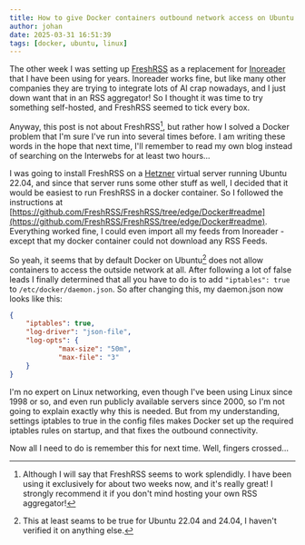 ```yaml
---
title: How to give Docker containers outbound network access on Ubuntu
author: johan
date: 2025-03-31 16:51:39
tags: [docker, ubuntu, linux]
---
```


The other week I was setting up [FreshRSS](https://freshrss.org/) as a replacement for [Inoreader](https://www.inoreader.com) that I have been using for years.
Inoreader works fine, but like many other companies they are trying to integrate lots of AI crap nowadays, and I just down want that in an RSS aggregator! So I thought it was
time to try something self-hosted, and FreshRSS seemed to tick every box.

Anyway, this post is not about FreshRSS[^1], but rather how I solved a Docker problem that I'm sure I've run into several times before. I am writing these words in the
hope that next time, I'll remember to read my own blog instead of searching on the Interwebs for at least two hours...

I was going to install FreshRSS on a [Hetzner](https://www.hetzner.com/) virtual server running Ubuntu 22.04, and since that server runs some other stuff as well, I decided that it would be easiest
to run FreshRSS in a docker container. So I followed the instructions at [https://github.com/FreshRSS/FreshRSS/tree/edge/Docker#readme](https://github.com/FreshRSS/FreshRSS/tree/edge/Docker#readme).
Everything worked fine, I could even import all my feeds from Inoreader - except that my docker container could not download any RSS Feeds.

So yeah, it seems that by default Docker on Ubuntu[^2] does not allow containers to access the outside network at all. After following a lot of false leads I finally determined that
all you have to do is to add `"iptables": true` to `/etc/docker/daemon.json`. So after changing this, my daemon.json now looks like this:

```json
{
	"iptables": true,
	"log-driver": "json-file",
	"log-opts": {
			"max-size": "50m",
			"max-file": "3"
	}
}
```

I'm no expert on Linux networking, even though I've been using Linux since 1998 or so, and even run publicly available servers since 2000, so I'm not going to explain exactly why this is needed.
But from my understanding, settings iptables to true in the config files makes Docker set up the required iptables rules on startup, and that fixes the outbound connectivity.

Now all I need to do is remember this for next time. Well, fingers crossed...

[^1]: Although I will say that FreshRSS seems to work splendidly. I have been using it exclusively for about two weeks now, and it's really great! I strongly recommend it if you don't mind hosting your own RSS aggregator!
[^2]: This at least seams to be true for Ubuntu 22.04 and 24.04, I haven't verified it on anything else.
